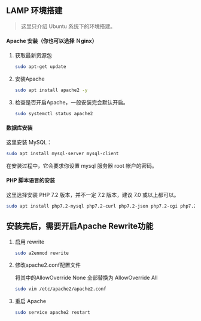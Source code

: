 LAMP 环境搭建
--------------

> 这里只介绍 Ubuntu 系统下的环境搭建。

#### Apache 安装（你也可以选择 Ｎginx）
1. 获取最新资源包
    ```bash
    sudo apt-get update
    ```
2. 安装Apache
    ```bash
    sudo apt install apache2 -y
    ```
3. 检查是否开启Apache，一般安装完会默认开启。
    ```bash
    sudo systemctl status apache2
    ```

#### 数据库安装

这里安装 MySQL：
```bash
sudo apt install mysql-server mysql-client
```
在安装过程中，它会要求你设置 mysql 服务器 root 帐户的密码。 

#### PHP 脚本语言的安装

这里选择安装 PHP 7.2 版本，并不一定 7.2 版本，建议 7.0 或以上都可以。

```bash
sudo apt install php7.2-mysql php7.2-curl php7.2-json php7.2-cgi php7.2 libapache2-mod-php7.2 php7.2-mbstring php7.2-gd php7.2-xml
```

安装完后，需要开启Apache Rewrite功能
--------------------------------
1. 启用 rewrite
    ```bash
    sudo a2enmod rewrite
    ```
2. 修改apache2.conf配置文件
   
    将其中的AllowOverride None 全部替换为 AllowOverride All
    ```bash
    sudo vim /etc/apache2/apache2.conf
    ```
3. 重启 Apache
    ```bash
    sudo service apache2 restart
    ```